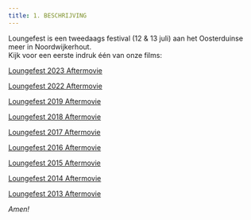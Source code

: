 ```yaml
---
title: 1. BESCHRIJVING
---
```

Loungefest is een tweedaags festival (12 & 13 juli) aan het Oosterduinse meer in Noordwijkerhout.\
Kijk voor een eerste indruk één van onze films:

[L﻿oungefest 2023 Aftermovie](https://www.youtube.com/watch?v=8249TbOY_nw&ab_channel=LOUNGEFEST)

[](https://www.youtube.com/watch?v=8249TbOY_nw&ab_channel=LOUNGEFEST)[L﻿oungefest 2022 Aftermovie](https://www.youtube.com/watch?v=Z9uUx-SStqY&ab_channel=LOUNGEFEST)

[Loungefest 2019 Aftermovie](https://www.youtube.com/watch?v=kfPbySw8_z4&ab_channel=LOUNGEFEST)

[Loungefest 2018 Aftermovie](https://www.youtube.com/watch?v=eLe0KV0spQ4)

[Loungefest 2017 Aftermovie](https://www.youtube.com/watch?v=7HqQSlaF7h8)

[Loungefest 2016 Aftermovie](https://www.youtube.com/watch?v=djlcHYftTrE)

[Loungefest 2015 Aftermovie](https://www.youtube.com/watch?v=dxUCPpOnjtg)

[Loungefest 2014 Aftermovie](https://www.youtube.com/watch?v=uIN8M2Q26pY)

[Loungefest 2013 Aftermovie](https://www.youtube.com/watch?v=Hu8h_TG_9d0&t=168s)

*Amen!*